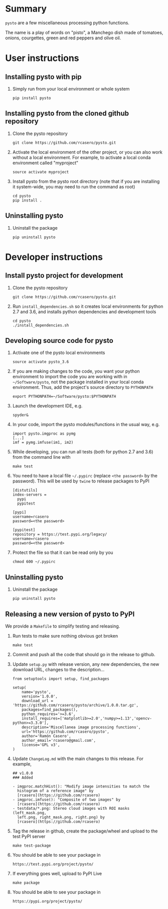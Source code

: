 # Summary

`pysto` are a few miscellaneous processing python functions.

The name is a play of words on "pisto", a Manchego dish made of tomatoes, onions, courgettes, green and red peppers and olive oil.

# User instructions

## Installing pysto with pip

1. Simply run from your local environment or whole system

       pip install pysto

## Installing pysto from the cloned github repository

1. Clone the pysto repository

       git clone https://github.com/rcasero/pysto.git

1. Activate the local environment of the other project, or you can
also work without a local environment. For example, to activate a
local conda environment called "myproject"

       source activate myproject

1. Install pysto from the pysto root directory (note that if you are
installing it system-wide, you may need to run the command as root)

       cd pysto
       pip install .

## Uninstalling pysto

1. Uninstall the package

       pip uninstall pysto

# Developer instructions

## Install pysto project for development

1. Clone the pysto repository

       git clone https://github.com/rcasero/pysto.git

1. Run `install_dependencies.sh` so it creates local environments for
python 2.7 and 3.6, and installs python dependencies and development
tools

       cd pysto
       ./install_dependencies.sh

## Developing source code for pysto

1. Activate one of the pysto local environments

       source activate pysto_3.6

1. If you are making changes to the code, you want your python
environment to import the code you are working with in
`~/Software/pysto`, not the package installed in your local conda
environment. Thus, add the project's source directory to `PYTHONPATH`

       export PYTHONPATH=~/Software/pysto:$PYTHONPATH

1. Launch the development IDE, e.g.

       spyder&

1. In your code, import the pysto modules/functions in the usual way, e.g.

       import pysto.imgproc as pymg        
       [...]
       imf = pymg.imfuse(im1, im2)
        
1. While developing, you can run all tests (both for python 2.7 and
3.6) from the command line with

       make test

1. You need to have a local file `~/.pypirc` (replace `<the password>`
by the password). This will be used by `twine` to release packages to PyPI

       [distutils]
       index-servers =
         pypi
         pypitest
       
       [pypi]
       username=rcasero
       password=<the password>
       
       [pypitest]
       repository = https://test.pypi.org/legacy/
       username=rcasero
       password=<the password>

1. Protect the file so that it can be read only by you

       chmod 600 ~/.pypirc

## Uninstalling pysto

1. Uninstall the package

       pip uninstall pysto

## Releasing a new version of pysto to PyPI

We provide a `Makefile` to simplify testing and releasing.

1. Run tests to make sure nothing obvious got broken

       make test

1. Commit and push all the code that should go in the release to
github.

1. Update `setup.py` with release version, any new dependencies, the
new download URL, changes to the description...

       from setuptools import setup, find_packages
       
       setup(
           name='pysto',
           version='1.0.0',
           download_url = 'https://github.com/rcasero/pysto/archive/1.0.0.tar.gz',
           packages=find_packages(),
           python_requires='>=3.6',
           install_requires=['matplotlib>=2.0','numpy>=1.13','opencv-python>=3.3.0'],
           description='Miscellanea image processing functions',
           url='https://github.com/rcasero/pysto',
           author='Ramón Casero',
           author_email='rcasero@gmail.com',
           license='GPL v3',
       )

1. Update `ChangeLog.md` with the main changes to this release. For example,

       ## v1.0.0
       ### Added
       
       - imgproc.matchHist(): "Modify image intensities to match the
         histogram of a reference image" by
         [rcasero](https://github.com/rcasero)
       - imgproc.imfuse(): "Composite of two images" by
         [rcasero](https://github.com/rcasero)
       - testdata/*.png: Stereo cloud images with ROI masks (left_mask.png,
         left.png, right_mask.png, right.png) by
         [rcasero](https://github.com/rcasero)

1. Tag the release in github, create the package/wheel and upload to the test PyPI server

       make test-package

1. You should be able to see your package in

       https://test.pypi.org/project/pysto/

1. If everything goes well, upload to PyPI Live

       make package

1. You should be able to see your package in

       https://pypi.org/project/pysto/

